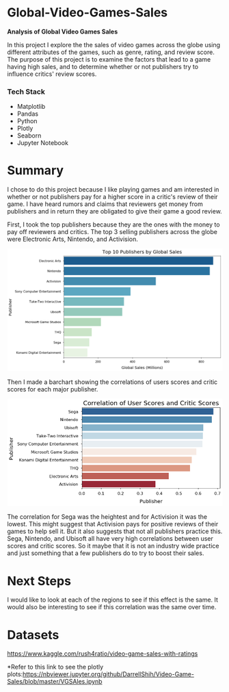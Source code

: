 # Global-Video-Games-Sales

<b> Analysis of Global Video Games Sales</b>

In this project I explore the the sales of video games across the globe using different attributes of the games, such as genre, rating, and review score. The purpose of this project is to examine the factors that lead to a game having high sales, and to determine whether or not publishers try to influence critics' review scores.

### Tech Stack
- Matplotlib
- Pandas
- Python
- Plotly
- Seaborn
- Jupyter Notebook

# Summary
I chose to do this project because I like playing games and am interested in whether or not publishers pay for a higher score in a critic's review of their game. I have heard rumors and claims that reviewers get money from publishers and in return they are obligated to give their game a good review. 

First, I took the top publishers because they are the ones with the money to pay off reviewers and critics. The top 3 selling publishers across the globe were Electronic Arts, Nintendo, and Activision.


![pyplot](https://github.com/DarrellShih/Video-Game-Sales/blob/master/images/index.png)

Then I made a barchart showing the correlations of users scores and critic scores for each major publisher.

![plot](https://github.com/DarrellShih/Video-Game-Sales/blob/master/images/heat.png)

The correlation for Sega was the heightest and for Activision it was the lowest. This might suggest that Activision pays for positive reviews of their games to help sell it. But it also suggests that not all publishers practice this. Sega, Nintendo, and Ubisoft all have very high correlations between user scores and critic scores. So it maybe that it is not an industry wide practice and just something that a few publishers do to try to boost their sales. 

# Next Steps

I would like to look at each of the regions to see if this effect is the same. It would also be interesting to see if this correlation was the same over time.

# Datasets
https://www.kaggle.com/rush4ratio/video-game-sales-with-ratings

*Refer to this link to see the plotly plots:https://nbviewer.jupyter.org/github/DarrellShih/Video-Game-Sales/blob/master/VGSAles.ipynb
